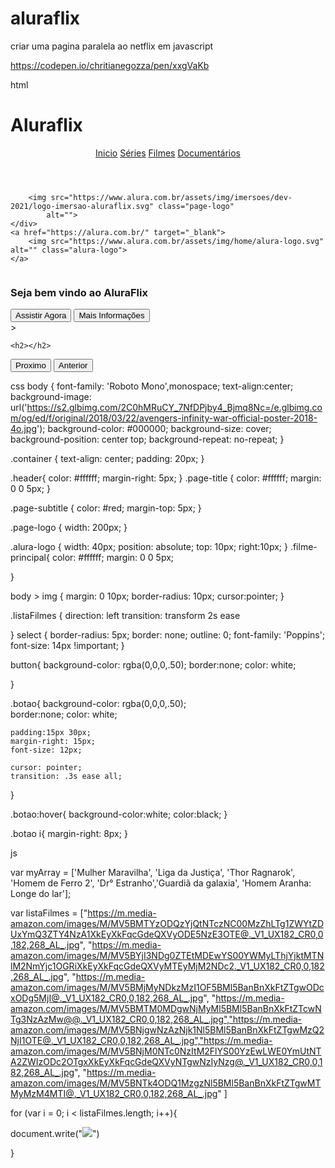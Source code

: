 # aluraflix
criar uma pagina paralela ao netflix em javascript


https://codepen.io/chritianegozza/pen/xxgVaKb 



html
<html>

<head>
    <title>
        Imersão Dev - Aula 04
    </title>
</head>

<body>
    <div class="container">
        <h1 class="page-title">
            Aluraflix
        </h1>
        <header>
     <ui> <nav>
                    <a href="#">Inicio</a>
                    <a href="#">Séries</a>
                    <a href="#">Filmes</a>
                    <a href="#">Documentários</a>
                </nav></ui>
       </header>
      
        <img src="https://www.alura.com.br/assets/img/imersoes/dev-2021/logo-imersao-aluraflix.svg" class="page-logo"
            alt="">
    </div>
    <a href="https://alura.com.br/" target="_blank">
        <img src="https://www.alura.com.br/assets/img/home/alura-logo.svg" alt="" class="alura-logo">
    </a>
  
  <main>
            <div class="filme-principal">
              <img class="align-self-end mr-3"srs="https://s2.glbimg.com/2C0hMRuCY_7NfDPjby4_Bjmq8Nc=/e.glbimg.com/og/ed/f/original/2018/03/22/avengers-infinity-war-official-poster-2018-4o.jpg"  height:400px width=500px>
                <div class="central">
                    <h3 class="Titulo">Seja bem vindo ao AluraFlix</h3>
                 <div class="conversor">
                   </main>
            <button role="button" class="botao"> 
                <i class="fas fa-play"></i>
                Assistir Agora
            </button>
            <button role="button" class="botao">
                <i class="fas fa-info-circle"></i>
                Mais Informações
            </button>
        </div>
    ></script>     
  
    <h2></h2>

  <button>Proximo</button>
  <button>Anterior</button>                 
                   
</html>



css
body {
  font-family: 'Roboto Mono',monospace;
  text-align:center;
  background-image: url('https://s2.glbimg.com/2C0hMRuCY_7NfDPjby4_Bjmq8Nc=/e.glbimg.com/og/ed/f/original/2018/03/22/avengers-infinity-war-official-poster-2018-4o.jpg');
  background-color: #000000;
  background-size: cover;
  background-position: center top;
  background-repeat: no-repeat;
}

.container {
  text-align: center;
  padding: 20px;
}

.header{
  color: #ffffff;
  margin-right: 5px;
}
.page-title {
  color: #ffffff;
  margin: 0 0 5px;
}

.page-subtitle {
  color: #red;
  margin-top: 5px;
}

.page-logo {
  width: 200px;
}

.alura-logo {
  width: 40px;
  position: absolute;
  top: 10px;
  right:10px;
}
.filme-principal{
  color: #ffffff;
  margin: 0 0 5px;
  
}


body > img {
  margin: 0 10px;
  border-radius: 10px;
  cursor:pointer;
}

.listaFilmes {
  direction: left
  transition: transform 2s ease  
    
}
select  {
  border-radius: 5px;
  border: none;
  outline: 0;
  font-family: 'Poppins';
  font-size: 14px !important;
}

button{
 background-color: rgba(0,0,0,.50);        border:none;
 color: white;
  
}

.botao{
    background-color: rgba(0,0,0,.50);                                        
    border:none;
    color: white;

    padding:15px 30px;
    margin-right: 15px;
    font-size: 12px;

    cursor: pointer;
    transition: .3s ease all;
}

.botao:hover{
    background-color:white;
    color:black;
}

.botao i{
    margin-right: 8px;
}





js

var myArray = ['Mulher Maravilha', 'Liga da Justiça', 'Thor Ragnarok', 'Homem de Ferro 2', 'Dr° Estranho','Guardiã da galaxia', 'Homem Aranha: Longe do lar'];


var listaFilmes = ["https://m.media-amazon.com/images/M/MV5BMTYzODQzYjQtNTczNC00MzZhLTg1ZWYtZDUxYmQ3ZTY4NzA1XkEyXkFqcGdeQXVyODE5NzE3OTE@._V1_UX182_CR0,0,182,268_AL_.jpg", "https://m.media-amazon.com/images/M/MV5BYjI3NDg0ZTEtMDEwYS00YWMyLThjYjktMTNlM2NmYjc1OGRiXkEyXkFqcGdeQXVyMTEyMjM2NDc2._V1_UX182_CR0,0,182,268_AL_.jpg", "https://m.media-amazon.com/images/M/MV5BMjMyNDkzMzI1OF5BMl5BanBnXkFtZTgwODcxODg5MjI@._V1_UX182_CR0,0,182,268_AL_.jpg", "https://m.media-amazon.com/images/M/MV5BMTM0MDgwNjMyMl5BMl5BanBnXkFtZTcwNTg3NzAzMw@@._V1_UX182_CR0,0,182,268_AL_.jpg","https://m.media-amazon.com/images/M/MV5BNjgwNzAzNjk1Nl5BMl5BanBnXkFtZTgwMzQ2NjI1OTE@._V1_UX182_CR0,0,182,268_AL_.jpg","https://m.media-amazon.com/images/M/MV5BNjM0NTc0NzItM2FlYS00YzEwLWE0YmUtNTA2ZWIzODc2OTgxXkEyXkFqcGdeQXVyNTgwNzIyNzg@._V1_UX182_CR0,0,182,268_AL_.jpg", "https://m.media-amazon.com/images/M/MV5BNTk4ODQ1MzgzNl5BMl5BanBnXkFtZTgwMTMyMzM4MTI@._V1_UX182_CR0,0,182,268_AL_.jpg" ]

for (var i = 0; i < listaFilmes.length; i++){


  document.write("<img src=" +  listaFilmes[i] + ">")
  
} 

